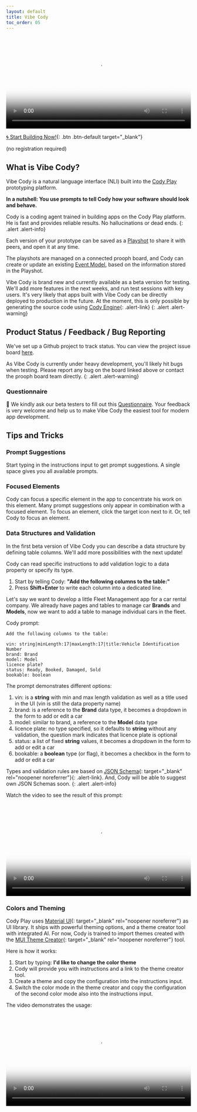 ```yaml
---
layout: default
title: Vibe Cody
toc_order: 05
---
```


<div class="video-container">
    <video style="width: 100%" controls poster="{{site.baseUrl}}/assets/video/vibe-cody/Vibe_Cody.png">
        <source src="{{site.baseUrl}}/assets/video/vibe-cody/vibe-cody-walk-through.webm">
    </video>
</div>

[:cyclone: Start Building Now!](https://free.prooph-board.com/inspectio/boards/import/https%3A%2F%2Fraw.githubusercontent.com%2Fproophboard%2Fexample-boards%2Frefs%2Fheads%2Fmain%2FVibe%2520Cody.xml){: .btn .btn-default target="_blank"}

(no registration required)

## What is Vibe Cody?

Vibe Cody is a natural language interface (NLI) built into the [Cody Play]({{site.baseUrl}}/cody_play/a-playground-for-your-design) prototyping platform.

**In a nutshell: You use prompts to tell Cody how your software should look and behave.**

Cody is a coding agent trained in building apps on the Cody Play platform. He is fast and provides reliable results. No hallucinations or dead ends.
{: .alert .alert-info}

Each version of your prototype can be saved as a [Playshot]({{site.baseUrl}}/cody_play/playshots) to share it with peers, and open it at any time.

The playshots are managed on a connected prooph board, and Cody can create or update an existing [Event Model]({{site.baseUrl}}/event_modeling/event-modeling-on-prooph-board), based on the information stored in the Playshot.

Vibe Cody is brand new and currently available as a beta version for testing. We'll add more features in the next weeks, and run test sessions with key users.
It's very likely that apps built with Vibe Cody can be directly deployed to production in the future. At the moment, this is only possible by generating the source code using [Cody Engine]({{site.baseUrl}}/cody/introduction){: .alert-link}
{: .alert .alert-warning}

## Product Status / Feedback / Bug Reporting

We've set up a Github project to track status. You can view the project issue board [here](https://github.com/orgs/proophboard/projects/5).

As Vibe Cody is currently under heavy development, you'll likely hit bugs when testing. Please report any bug on the board linked above or contact the prooph board team directly.
{: .alert .alert-warning}

### Questionnaire 

🙏 We kindly ask our beta testers to fill out this [Questionnaire](https://form.typeform.com/to/DeIBJyvD). 
Your feedback is very welcome and help us to make Vibe Cody the easiest tool for modern app development.

## Tips and Tricks

### Prompt Suggestions

Start typing in the instructions input to get prompt suggestions. A single space gives you all available prompts.

### Focused Elements

Cody can focus a specific element in the app to concentrate his work on this element. Many prompt suggestions only appear in combination with a focused element.
To focus an element, click the target icon next to it. Or, tell Cody to focus an element.

### Data Structures and Validation

In the first beta version of Vibe Cody you can describe a data structure by defining table columns. We'll add more possibilities with the next update!

Cody can read specific instructions to add validation logic to a data property or specify its type.

1. Start by telling Cody: **"Add the following columns to the table:"**
2. Press **Shift+Enter** to write each column into a dedicated line.

Let's say we want to develop a little Fleet Management app for a car rental company.
We already have pages and tables to manage car **Brands** and **Models**, now we want to add a table to manage individual cars in the fleet.

Cody prompt:

```text
Add the following columns to the table:

vin: string|minLength:17|maxLength:17|title:Vehicle Identification Number
brand: Brand
model: Model
licence plate?
status: Ready, Booked, Damaged, Sold
bookable: boolean
```

The prompt demonstrates different options:

1. vin: is a **string** with min and max length validation as well as a title used in the UI (vin is still the data property name)
2. brand: is a reference to the **Brand** data type, it becomes a dropdown in the form to add or edit a car
3. model: similar to brand, a reference to the **Model** data type
4. licence plate: no type specified, so it defaults to **string** without any validation, the question mark indicates that licence plate is optional
5. status: a list of fixed **string** values, it becomes a dropdown in the form to add or edit a car
6. bookable: a **boolean** type (or flag), it becomes a checkbox in the form to add or edit a car

Types and validation rules are based on [JSON Schema](https://json-schema.org/){: target="_blank" rel="noopener noreferrer"}{: .alert-link}. 
And, Cody will be able to suggest own JSON Schemas soon.
{: .alert .alert-info}

Watch the video to see the result of this prompt:

<div class="video-container">
    <video style="width: 100%" controls poster="{{site.baseUrl}}/assets/video/vibe-cody/Vibe_Cody.png">
        <source src="{{site.baseUrl}}/assets/video/vibe-cody/vibe-cody-fleet-mgmt.webm">
    </video>
</div>

### Colors and Theming

Cody Play uses [Material UI](https://mui.com/){: target="_blank" rel="noopener noreferrer"} as UI library. It ships with powerful theming options, and a theme creator tool with integrated AI.
For now, Cody is trained to import themes created with the [MUI Theme Creator](https://muiv6-theme-creator.web.app/?tab=preview){: target="_blank" rel="noopener noreferrer"} tool.

Here is how it works:

1. Start by typing: **I'd like to change the color theme**
2. Cody will provide you with instructions and a link to the theme creator tool.
3. Create a theme and copy the configuration into the instructions input.
4. Switch the color mode in the theme creator and copy the configuration of the second color mode also into the instructions input.

The video demonstrates the usage:

<div class="video-container">
    <video style="width: 100%" controls poster="{{site.baseUrl}}/assets/video/vibe-cody/Vibe_Cody.png">
        <source src="{{site.baseUrl}}/assets/video/vibe-cody/vibe-cody-theming.webm">
    </video>
</div>


